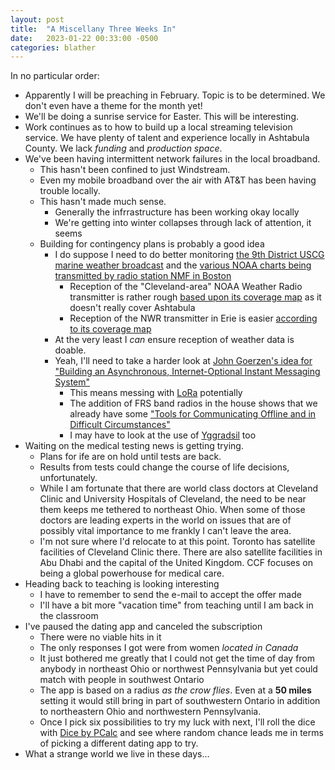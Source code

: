 ```yaml
---
layout: post
title:  "A Miscellany Three Weeks In"
date:   2023-01-22 00:33:00 -0500
categories: blather
---
```

In no particular order:

* Apparently I will be preaching in February.  Topic is to be determined.  We don't even have a theme for the month yet!
* We'll be doing a sunrise service for Easter.  This will be interesting.
* Work continues as to how to build up a local streaming television service.  We have plenty of talent and experience locally in Ashtabula County.  We lack *funding* and *production space*.
* We've been having intermittent network failures in the local broadband.
  * This hasn't been confined to just Windstream.
  * Even my mobile broadband over the air with AT&T has been having trouble locally.
  * This hasn't made much sense.
    * Generally the infrrastructure has been working okay locally
    * We're getting into winter collapses through lack of attention, it seems
  * Building for contingency plans is probably a good idea
    * I do suppose I need to do better monitoring [the 9th District USCG marine weather broadcast](https://www.weather.gov/marine/uscg_broadcasts) and the [various NOAA charts being transmitted by radio station NMF in Boston](https://ocean.weather.gov/shtml/atlsch.php)
      * Reception of the "Cleveland-area" NOAA Weather Radio transmitter is rather rough [based upon its coverage map](https://www.weather.gov/nwr/sites?site=KHB59) as it doesn't really cover Ashtabula
      * Reception of the NWR transmitter in Erie is easier [according to its coverage map](https://www.weather.gov/nwr/sites?site=KEC58)
    * At the very least I *can* ensure reception of weather data is doable.
    * Yeah, I'll need to take a harder look at [John Goerzen's idea for "Building an Asynchronous, Internet-Optional Instant Messaging System"](https://www.complete.org/building-an-asynchronous-internet-optional-instant-messaging-system/)
      * This means messing with [LoRa](https://www.complete.org/lora/) potentially
      * The addition of FRS band radios in the house shows that we already have some ["Tools for Communicating Offline and in Difficult Circumstances"](https://www.complete.org/tools-for-communicating-offline-and-in-difficult-circumstances/)
      * I may have to look at the use of [Yggradsil](https://www.complete.org/yggdrasil/) too
* Waiting on the medical testing news is getting trying.
  * Plans for ife are on hold until tests are back.
  * Results from tests could change the course of life decisions, unfortunately.
  * While I am fortunate that there are world class doctors at Cleveland Clinic and University Hospitals of Cleveland, the need to be near them keeps me tethered to northeast Ohio.  When some of those doctors are leading experts in the world on issues that are of possibly vital importance to me frankly I can't leave the area.
  * I'm not sure where I'd relocate to at this point.  Toronto has satellite facilities of Cleveland Clinic there.  There are also satellite facilities in Abu Dhabi and the capital of the United Kingdom.  CCF focuses on being a global powerhouse for medical care.
* Heading back to teaching is looking interesting
  * I have to remember to send the e-mail to accept the offer made
  * I'll have a bit more "vacation time" from teaching until I am back in the classroom
* I've paused the dating app and canceled the subscription
  * There were no viable hits in it
  * The only responses I got were from women *located in Canada*
  * It just bothered me greatly that I could not get the time of day from anybody in northeast Ohio or northwest Pennsylvania but yet could match with people in southwest Ontario
  * The app is based on a radius *as the crow flies*.  Even at a **50 miles** setting it would still bring in part of southwestern Ontario in addition to northeastern Ohio and northwestern Pennsylvania.
  * Once I pick six possibilities to try my luck with next, I'll roll the dice with [Dice by PCalc](https://www.pcalc.com/dice/) and see where random chance leads me in terms of picking a different dating app to try.
* What a strange world we live in these days...

